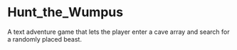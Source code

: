 # Hunt_the_Wumpus
A text adventure game that lets the player enter a cave array and search for a randomly placed beast.
